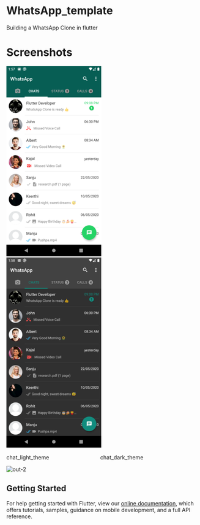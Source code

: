 # WhatsApp_template

Building a WhatsApp Clone in flutter

# Screenshots

![](screenshots/chat_light_theme.png) &emsp; ![](screenshots/chat_dark_theme.png)

 chat_light_theme &emsp;&emsp;&emsp;&emsp;&emsp;&emsp;&emsp;&emsp;&emsp; chat_dark_theme
 

![out-2](https://user-images.githubusercontent.com/69200066/94306905-6b137700-ff91-11ea-8d21-f13eec8e3c82.gif)

## Getting Started


For help getting started with Flutter, view our
[online documentation](https://flutter.dev/docs), which offers tutorials,
samples, guidance on mobile development, and a full API reference.
